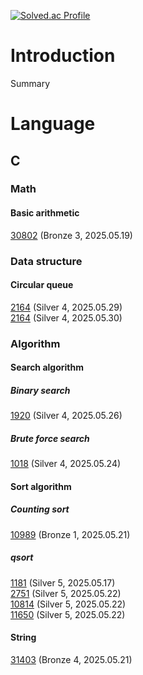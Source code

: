 [![Solved.ac Profile](http://mazassumnida.wtf/api/generate_badge?boj=j30n9hn)](https://solved.ac/j30n9hn)
# Introduction
Summary

# Language
## C
### Math
#### Basic arithmetic
[30802](./CLASS/CLASS2/30802/main.c) (Bronze 3, 2025.05.19)
### Data structure
#### Circular queue
[2164](./CLASS/CLASS2/2164/main.c) (Silver 4, 2025.05.29)<br>
[2164](./CLASS/CLASS2/2164/main.c) (Silver 4, 2025.05.30)<br>
### Algorithm
#### Search algorithm
##### Binary search
[1920](./CLASS/CLASS2/1920/main.c) (Silver 4, 2025.05.26)<br>
##### Brute force search
[1018](./CLASS/CLASS2/1018/main.c) (Silver 4, 2025.05.24)<br>
#### Sort algorithm
##### Counting sort
[10989](./CLASS/CLASS2/10989/main.c) (Bronze 1, 2025.05.21)
##### qsort
[1181](./CLASS/CLASS2/1181/main.c) (Silver 5, 2025.05.17)<br>
[2751](./CLASS/CLASS2/2751/main.c) (Silver 5, 2025.05.22)<br>
[10814](./CLASS/CLASS2/10814/main.c) (Silver 5, 2025.05.22)<br>
[11650](./CLASS/CLASS2/11650/main.c) (Silver 5, 2025.05.22)<br>
#### String
[31403](./CLASS/CLASS1/31403/main.c) (Bronze 4, 2025.05.21)